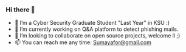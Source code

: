 ### Hi there 👋

<!--
**suumaya/suumaya** is a ✨ _special_ ✨ repository because its `README.md` (this file) appears on your GitHub profile.
-->



- 🔭  I’m a Cyber Security Graduate Student "Last Year" in KSU :)
- 🌱  I’m currently working on Q&A platform to detect phishing mails.
- 👯  I’m looking to collaborate on open source projects, welcome ll ;)
- 📫  You can reach me any time: Sumayafor@gmail.com
